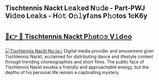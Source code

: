 ## Tischtennis Nackt L𝚎a𝚔ed N𝚞𝚍e - Part-PWJ Vi𝚍𝚎o L𝚎a𝚔s - H𝚘𝚝 O𝚗𝚕yf𝚊ns P𝚑𝚘tos 1cK6y

# <h2><a href="http://kf42axs.oniu.top/?m=Tischtennis+Nackt">🔗👉 🔴 Tischtennis Nackt P𝚑ot𝚘𝚜 V𝚒d𝚎o</a></h2>

[![Tischtennis Nackt Nu𝚍e𝚜](https://i.imgur.com/0qMVB7G.gif)](http://kf42axs.oniu.top/?m=Tischtennis+Nackt)
Digital media provider and amusement giver Tischtennis Nackt, acclaimed for distributing dance and lifestyle content through trending choreographies and short films. The public face of Tischtennis Nackt exudes a friendly and approachable energy, but the depths of his personal life remain a captivating mystery.  
